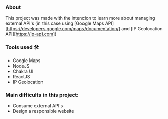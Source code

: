 ### About 
This project was made with the intencion to learn more about managing external API's (in this case using [Google Maps API][https://developers.google.com/maps/documentation/] and [IP Geolocation API][https://ip-api.com])

### Tools used 🛠
- Google Maps
- NodeJS
- Chakra UI
- ReactJS
- IP Geolocation

### Main difficults in this project:
- Consume external API's 
- Design a responsible website